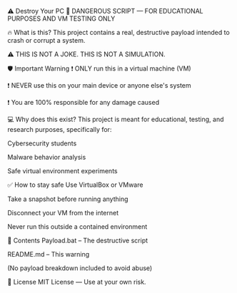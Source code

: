 ⚠️ Destroy Your PC
🚫 DANGEROUS SCRIPT — FOR EDUCATIONAL PURPOSES AND VM TESTING ONLY

🔥 What is this?
This project contains a real, destructive payload intended to crash or corrupt a system.

⚠️ THIS IS NOT A JOKE. THIS IS NOT A SIMULATION.

🛡️ Important Warning
❗ ONLY run this in a virtual machine (VM)

❗ NEVER use this on your main device or anyone else's system

❗ You are 100% responsible for any damage caused

💻 Why does this exist?
This project is meant for educational, testing, and research purposes, specifically for:

Cybersecurity students

Malware behavior analysis

Safe virtual environment experiments

✅ How to stay safe
Use VirtualBox or VMware

Take a snapshot before running anything

Disconnect your VM from the internet

Never run this outside a contained environment

🧨 Contents
Payload.bat – The destructive script

README.md – This warning

(No payload breakdown included to avoid abuse)

📜 License
MIT License — Use at your own risk.
